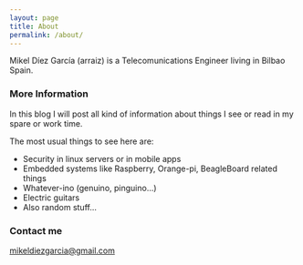 ```yaml
---
layout: page
title: About
permalink: /about/
---
```


Mikel Díez García (arraiz) is a Telecomunications Engineer living in Bilbao Spain.  

### More Information

In this blog I will post all kind of information about things I see or read in my spare or work time.

The most usual things to see here are:

- Security in linux servers or in mobile apps
- Embedded systems like Raspberry, Orange-pi, BeagleBoard related things
- Whatever-ino (genuino, pinguino...)
- Electric guitars
- Also random stuff...


### Contact me

[mikeldiezgarcia@gmail.com](mailto:mikeldiezgarcia@gmail.com)